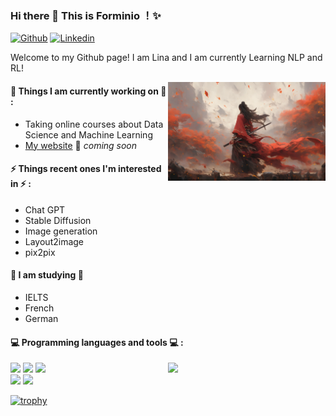 ### Hi there 👋 This is Forminio ！✨ 

[![Github](https://img.shields.io/badge/-Github-000?style=flat&logo=Github&logoColor=white)](https://github.com/forminio)
[![Linkedin](https://img.shields.io/badge/-LinkedIn-blue?style=flat&logo=Linkedin&logoColor=white)](https://www.linkedin.com/in/lina-zhang-58440b101/)



Welcome to my Github page! I am Lina and I am currently Learning NLP and RL!  

<img align="right" alt="img" src="https://github.com/Forminio/picx-images-hosting/raw/master/pic/202410/剑客.6ikamg4v4w.webp" width="50%" height="auto" />


#### 🌱 Things I am currently working on 🌱 : 

- Taking online courses about Data Science and Machine Learning 
- [My website](http://120.79.92.59/) 🚀 *coming soon*


#### ⚡ Things recent ones I'm interested in ⚡ : 

- Chat GPT
- Stable Diffusion
- Image generation
- Layout2image
- pix2pix

#### 🌻 I am studying 🌻

- IELTS
- French
- German

#### :computer: Programming languages and tools :computer: : 

<p>
<img width="50%" align="right" src="https://github-readme-stats.vercel.app/api?username=Forminio&show_icons=true&theme=radical" />
<code><img width="10%" src="https://www.vectorlogo.zone/logos/ubuntu/ubuntu-ar21.svg"></code>
<code><img width="10%" src="https://www.vectorlogo.zone/logos/python/python-ar21.svg"></code>
<code><img width="10%" src="https://www.vectorlogo.zone/logos/tensorflow/tensorflow-ar21.svg"></code>
<br />
<code><img width="10%" src="https://www.vectorlogo.zone/logos/git-scm/git-scm-ar21.svg"></code>
<code><img width="10%" src="https://www.vectorlogo.zone/logos/virtualbox/virtualbox-ar21.svg"></code>
</p>


[![trophy](https://github-profile-trophy.vercel.app/?username=forminio&theme=onedark)](http://120.79.92.59/)
